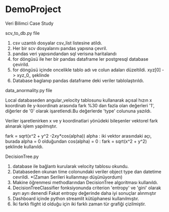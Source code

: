 # DemoProject
Veri Bilimci Case Study

scv_to_db.py file
  1) csv uzantılı dosyalar csv_list listesine atildı.
  2) Her bir scv dosyalarını pandas yapısna çevril.
  3) pandas veri yapısındandan sql verisına haritalandı
  4) for döngüsü ile her bir pandas dataframe ler postgresql database çevirild.
  5) for döngüsü içinde oncelikle tablo adı ve colun adaları düzeltildi.
      xyz[0] -> xyz_0_ şeklinde
  6) Database baglanıp pandas dataframe deki veriler tablolaştırıldı.


data_anormality.py file


Local databaseden angular_velocity tablosunu kullanarak açısal hızın x koordinatı ile y-koordinatı arasında fark %30 dan fazla olan değerleri '1', diğerler de '0'     olarak işaretlendi.Bu değerlerde 'type' colununa yazıldı. 

Veriler işaretlenirken x ve y koordinatlari yönüdeki bileşenler vektorel fark alınarak işlem yapılmıştır. 
  
  fark = sqrt(x^2 + y^2 -2*x*y*cos(alpha)) alpha : iki vektor arasındaki açı, burada alpha = 0 olduğundan cos(alpha) = 0 : fark = sqrt(x^2 + y^2) şeklinde kullanıldı. 



DecisionTree.py

  1) database ile bağlantı kurularak velocity tablosu okundu.
  2) Databaseden okunan time colonundaki veriler object type dan datetime cevrildi.
     *(Zaman Serileri kullanmayı düşünüyordum)
  3) Makine öğrenmesi methodlarından DecisionTree algoritması kullanıldı.
  4) DecisionTreeClassifier fonksiyonunda criterion 'entropy' ve 'gini' olarak ayrı ayrı denendi
     Fakat entropy değerinde daha iyi sonuçlar alınmıştır 
  5) Dashboard içinde python streamlit kütüphanesi kullanılmıştır.
  6) İki farklı flight id olduğu için iki farklı zaman tür grafiği çizilmiştir.
